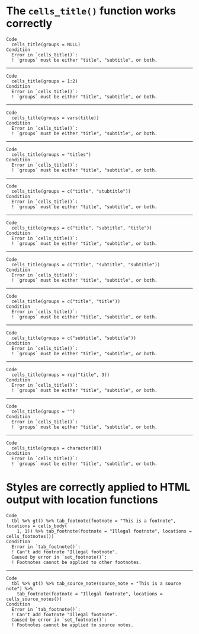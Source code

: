 # The `cells_title()` function works correctly

    Code
      cells_title(groups = NULL)
    Condition
      Error in `cells_title()`:
      ! `groups` must be either "title", "subtitle", or both.

---

    Code
      cells_title(groups = 1:2)
    Condition
      Error in `cells_title()`:
      ! `groups` must be either "title", "subtitle", or both.

---

    Code
      cells_title(groups = vars(title))
    Condition
      Error in `cells_title()`:
      ! `groups` must be either "title", "subtitle", or both.

---

    Code
      cells_title(groups = "titles")
    Condition
      Error in `cells_title()`:
      ! `groups` must be either "title", "subtitle", or both.

---

    Code
      cells_title(groups = c("title", "stubtitle"))
    Condition
      Error in `cells_title()`:
      ! `groups` must be either "title", "subtitle", or both.

---

    Code
      cells_title(groups = c("title", "subtitle", "title"))
    Condition
      Error in `cells_title()`:
      ! `groups` must be either "title", "subtitle", or both.

---

    Code
      cells_title(groups = c("title", "subtitle", "subtitle"))
    Condition
      Error in `cells_title()`:
      ! `groups` must be either "title", "subtitle", or both.

---

    Code
      cells_title(groups = c("title", "title"))
    Condition
      Error in `cells_title()`:
      ! `groups` must be either "title", "subtitle", or both.

---

    Code
      cells_title(groups = c("subtitle", "subtitle"))
    Condition
      Error in `cells_title()`:
      ! `groups` must be either "title", "subtitle", or both.

---

    Code
      cells_title(groups = rep("title", 3))
    Condition
      Error in `cells_title()`:
      ! `groups` must be either "title", "subtitle", or both.

---

    Code
      cells_title(groups = "")
    Condition
      Error in `cells_title()`:
      ! `groups` must be either "title", "subtitle", or both.

---

    Code
      cells_title(groups = character(0))
    Condition
      Error in `cells_title()`:
      ! `groups` must be either "title", "subtitle", or both.

# Styles are correctly applied to HTML output with location functions

    Code
      tbl %>% gt() %>% tab_footnote(footnote = "This is a footnote", locations = cells_body(
        1, 1)) %>% tab_footnote(footnote = "Illegal footnote", locations = cells_footnotes())
    Condition
      Error in `tab_footnote()`:
      ! Can't add footnote "Illegal footnote".
      Caused by error in `set_footnote()`:
      ! Footnotes cannot be applied to other footnotes.

---

    Code
      tbl %>% gt() %>% tab_source_note(source_note = "This is a source note") %>%
        tab_footnote(footnote = "Illegal footnote", locations = cells_source_notes())
    Condition
      Error in `tab_footnote()`:
      ! Can't add footnote "Illegal footnote".
      Caused by error in `set_footnote()`:
      ! Footnotes cannot be applied to source notes.

